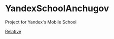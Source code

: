 # YandexSchoolAnchugov
Project for Yandex's Mobile School

[Relative](https://github.com/RomanAnchugov/YandexSchoolAnchugov/blob/master/screens/main.png)

